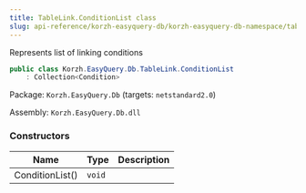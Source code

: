 ```yaml
---
title: TableLink.ConditionList class
slug: api-reference/korzh-easyquery-db/korzh-easyquery-db-namespace/tablelink-conditionlist-class
---
```



Represents list of linking conditions
```csharp
public class Korzh.EasyQuery.Db.TableLink.ConditionList
    : Collection<Condition>

```
Package: `Korzh.EasyQuery.Db` (targets: `netstandard2.0`)

Assembly: `Korzh.EasyQuery.Db.dll`

### Constructors

| Name | Type | Description | 
| --- | --- | --- | 
| ConditionList() | `void` |  |